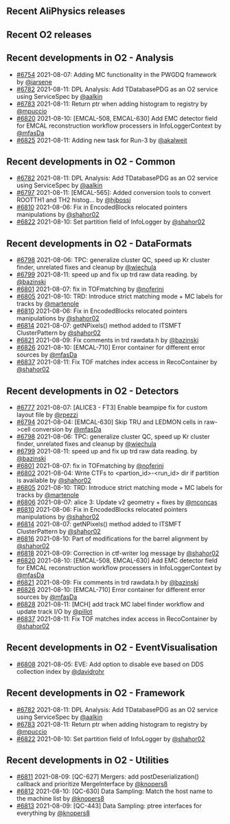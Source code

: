 ## Recent AliPhysics releases
## Recent O2 releases
## Recent developments in O2 - Analysis
- [\#6754](https://github.com/AliceO2Group/AliceO2/pull/6754) 2021-08-07: Adding MC functionality in the PWGDQ framework by [@iarsene](https://github.com/iarsene)
- [\#6782](https://github.com/AliceO2Group/AliceO2/pull/6782) 2021-08-11: DPL Analysis: Add TDatabasePDG as an O2 service using ServiceSpec by [@aalkin](https://github.com/aalkin)
- [\#6783](https://github.com/AliceO2Group/AliceO2/pull/6783) 2021-08-11: Return ptr when adding histogram to registry by [@mpuccio](https://github.com/mpuccio)
- [\#6820](https://github.com/AliceO2Group/AliceO2/pull/6820) 2021-08-10: [EMCAL-508, EMCAL-630] Add EMC detector field for EMCAL reconstruction workflow processers in InfoLoggerContext by [@mfasDa](https://github.com/mfasDa)
- [\#6825](https://github.com/AliceO2Group/AliceO2/pull/6825) 2021-08-11: Adding new task for Run-3 by [@akalweit](https://github.com/akalweit)
## Recent developments in O2 - Common
- [\#6782](https://github.com/AliceO2Group/AliceO2/pull/6782) 2021-08-11: DPL Analysis: Add TDatabasePDG as an O2 service using ServiceSpec by [@aalkin](https://github.com/aalkin)
- [\#6797](https://github.com/AliceO2Group/AliceO2/pull/6797) 2021-08-11: [EMCAL-565]: Added conversion tools to convert ROOTTH1 and TH2 histog… by [@hjbossi](https://github.com/hjbossi)
- [\#6810](https://github.com/AliceO2Group/AliceO2/pull/6810) 2021-08-06: Fix in EncodedBlocks relocated pointers manipulations by [@shahor02](https://github.com/shahor02)
- [\#6822](https://github.com/AliceO2Group/AliceO2/pull/6822) 2021-08-10: Set partition field of InfoLogger by [@shahor02](https://github.com/shahor02)
## Recent developments in O2 - DataFormats
- [\#6798](https://github.com/AliceO2Group/AliceO2/pull/6798) 2021-08-06: TPC: generalize cluster QC, speed up Kr cluster finder, unrelated fixes and cleanup by [@wiechula](https://github.com/wiechula)
- [\#6799](https://github.com/AliceO2Group/AliceO2/pull/6799) 2021-08-11: speed up and fix up trd raw data reading. by [@bazinski](https://github.com/bazinski)
- [\#6801](https://github.com/AliceO2Group/AliceO2/pull/6801) 2021-08-07: fix in TOFmatching by [@noferini](https://github.com/noferini)
- [\#6805](https://github.com/AliceO2Group/AliceO2/pull/6805) 2021-08-10: TRD: Introduce strict matching mode + MC labels for tracks by [@martenole](https://github.com/martenole)
- [\#6810](https://github.com/AliceO2Group/AliceO2/pull/6810) 2021-08-06: Fix in EncodedBlocks relocated pointers manipulations by [@shahor02](https://github.com/shahor02)
- [\#6814](https://github.com/AliceO2Group/AliceO2/pull/6814) 2021-08-07: getNPixels() method added to ITSMFT ClusterPattern by [@shahor02](https://github.com/shahor02)
- [\#6821](https://github.com/AliceO2Group/AliceO2/pull/6821) 2021-08-09: Fix comments in trd rawdata.h by [@bazinski](https://github.com/bazinski)
- [\#6826](https://github.com/AliceO2Group/AliceO2/pull/6826) 2021-08-10: [EMCAL-710] Error container for different error sources by [@mfasDa](https://github.com/mfasDa)
- [\#6837](https://github.com/AliceO2Group/AliceO2/pull/6837) 2021-08-11: Fix TOF matches index access in RecoContainer by [@shahor02](https://github.com/shahor02)
## Recent developments in O2 - Detectors
- [\#6777](https://github.com/AliceO2Group/AliceO2/pull/6777) 2021-08-07: [ALICE3 - FT3] Enable beampipe fix for custom layout file by [@rpezzi](https://github.com/rpezzi)
- [\#6794](https://github.com/AliceO2Group/AliceO2/pull/6794) 2021-08-04: [EMCAL-630] Skip TRU and LEDMON cells in raw->cell conversion by [@mfasDa](https://github.com/mfasDa)
- [\#6798](https://github.com/AliceO2Group/AliceO2/pull/6798) 2021-08-06: TPC: generalize cluster QC, speed up Kr cluster finder, unrelated fixes and cleanup by [@wiechula](https://github.com/wiechula)
- [\#6799](https://github.com/AliceO2Group/AliceO2/pull/6799) 2021-08-11: speed up and fix up trd raw data reading. by [@bazinski](https://github.com/bazinski)
- [\#6801](https://github.com/AliceO2Group/AliceO2/pull/6801) 2021-08-07: fix in TOFmatching by [@noferini](https://github.com/noferini)
- [\#6802](https://github.com/AliceO2Group/AliceO2/pull/6802) 2021-08-04: Write CTFs to <partion_id>-<run_id> dir if partition is available by [@shahor02](https://github.com/shahor02)
- [\#6805](https://github.com/AliceO2Group/AliceO2/pull/6805) 2021-08-10: TRD: Introduce strict matching mode + MC labels for tracks by [@martenole](https://github.com/martenole)
- [\#6806](https://github.com/AliceO2Group/AliceO2/pull/6806) 2021-08-07: alice 3: Update v2 geometry + fixes by [@mconcas](https://github.com/mconcas)
- [\#6810](https://github.com/AliceO2Group/AliceO2/pull/6810) 2021-08-06: Fix in EncodedBlocks relocated pointers manipulations by [@shahor02](https://github.com/shahor02)
- [\#6814](https://github.com/AliceO2Group/AliceO2/pull/6814) 2021-08-07: getNPixels() method added to ITSMFT ClusterPattern by [@shahor02](https://github.com/shahor02)
- [\#6816](https://github.com/AliceO2Group/AliceO2/pull/6816) 2021-08-10: Part of modifications for the barrel alignment by [@shahor02](https://github.com/shahor02)
- [\#6818](https://github.com/AliceO2Group/AliceO2/pull/6818) 2021-08-09: Correction in ctf-writer log message by [@shahor02](https://github.com/shahor02)
- [\#6820](https://github.com/AliceO2Group/AliceO2/pull/6820) 2021-08-10: [EMCAL-508, EMCAL-630] Add EMC detector field for EMCAL reconstruction workflow processers in InfoLoggerContext by [@mfasDa](https://github.com/mfasDa)
- [\#6821](https://github.com/AliceO2Group/AliceO2/pull/6821) 2021-08-09: Fix comments in trd rawdata.h by [@bazinski](https://github.com/bazinski)
- [\#6826](https://github.com/AliceO2Group/AliceO2/pull/6826) 2021-08-10: [EMCAL-710] Error container for different error sources by [@mfasDa](https://github.com/mfasDa)
- [\#6828](https://github.com/AliceO2Group/AliceO2/pull/6828) 2021-08-11: [MCH] add track MC label finder workflow and update track I/O by [@pillot](https://github.com/pillot)
- [\#6837](https://github.com/AliceO2Group/AliceO2/pull/6837) 2021-08-11: Fix TOF matches index access in RecoContainer by [@shahor02](https://github.com/shahor02)
## Recent developments in O2 - EventVisualisation
- [\#6808](https://github.com/AliceO2Group/AliceO2/pull/6808) 2021-08-05: EVE: Add option to disable eve based on DDS collection index by [@davidrohr](https://github.com/davidrohr)
## Recent developments in O2 - Framework
- [\#6782](https://github.com/AliceO2Group/AliceO2/pull/6782) 2021-08-11: DPL Analysis: Add TDatabasePDG as an O2 service using ServiceSpec by [@aalkin](https://github.com/aalkin)
- [\#6783](https://github.com/AliceO2Group/AliceO2/pull/6783) 2021-08-11: Return ptr when adding histogram to registry by [@mpuccio](https://github.com/mpuccio)
- [\#6822](https://github.com/AliceO2Group/AliceO2/pull/6822) 2021-08-10: Set partition field of InfoLogger by [@shahor02](https://github.com/shahor02)
## Recent developments in O2 - Utilities
- [\#6811](https://github.com/AliceO2Group/AliceO2/pull/6811) 2021-08-09: [QC-627] Mergers: add postDeserialization() callback and prioritize MergeInterface by [@knopers8](https://github.com/knopers8)
- [\#6812](https://github.com/AliceO2Group/AliceO2/pull/6812) 2021-08-10: [QC-630] Data Sampling: Match the host name to the machine list by [@knopers8](https://github.com/knopers8)
- [\#6813](https://github.com/AliceO2Group/AliceO2/pull/6813) 2021-08-09: [QC-443] Data Sampling: ptree interfaces for everything by [@knopers8](https://github.com/knopers8)
